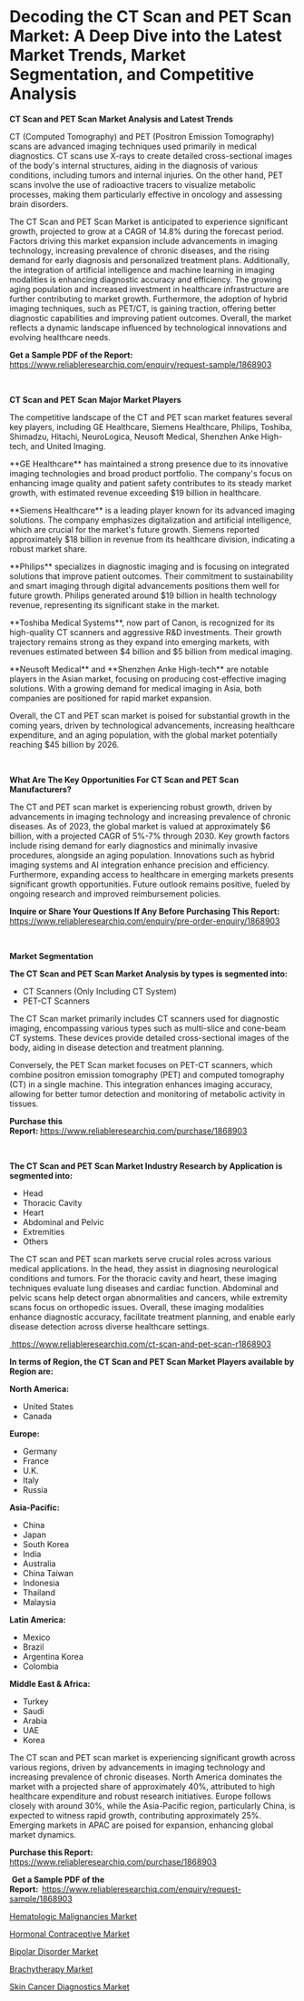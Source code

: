 <p><h1>Decoding the CT Scan and PET Scan Market: A Deep Dive into the Latest Market Trends, Market Segmentation, and Competitive Analysis</h1></p><p><strong>CT Scan and PET Scan Market Analysis and Latest Trends</strong></p>
<p><p>CT (Computed Tomography) and PET (Positron Emission Tomography) scans are advanced imaging techniques used primarily in medical diagnostics. CT scans use X-rays to create detailed cross-sectional images of the body's internal structures, aiding in the diagnosis of various conditions, including tumors and internal injuries. On the other hand, PET scans involve the use of radioactive tracers to visualize metabolic processes, making them particularly effective in oncology and assessing brain disorders.</p><p>The CT Scan and PET Scan Market is anticipated to experience significant growth, projected to grow at a CAGR of 14.8% during the forecast period. Factors driving this market expansion include advancements in imaging technology, increasing prevalence of chronic diseases, and the rising demand for early diagnosis and personalized treatment plans. Additionally, the integration of artificial intelligence and machine learning in imaging modalities is enhancing diagnostic accuracy and efficiency. The growing aging population and increased investment in healthcare infrastructure are further contributing to market growth. Furthermore, the adoption of hybrid imaging techniques, such as PET/CT, is gaining traction, offering better diagnostic capabilities and improving patient outcomes. Overall, the market reflects a dynamic landscape influenced by technological innovations and evolving healthcare needs.</p></p>
<p><strong>Get a Sample PDF of the Report:&nbsp;</strong> <a href="https://www.reliableresearchiq.com/enquiry/request-sample/1868903?utm_campaign=1896&utm_medium=2&utm_source=Github&utm_content=ia&utm_term=03032025&utm_id=ct-scan-and-pet-scan">https://www.reliableresearchiq.com/enquiry/request-sample/1868903</a></p>
<p>&nbsp;</p>
<p><strong>CT Scan and PET Scan Major Market Players</strong></p>
<p><p>The competitive landscape of the CT and PET scan market features several key players, including GE Healthcare, Siemens Healthcare, Philips, Toshiba, Shimadzu, Hitachi, NeuroLogica, Neusoft Medical, Shenzhen Anke High-tech, and United Imaging. </p><p>**GE Healthcare** has maintained a strong presence due to its innovative imaging technologies and broad product portfolio. The company's focus on enhancing image quality and patient safety contributes to its steady market growth, with estimated revenue exceeding $19 billion in healthcare.</p><p>**Siemens Healthcare** is a leading player known for its advanced imaging solutions. The company emphasizes digitalization and artificial intelligence, which are crucial for the market's future growth. Siemens reported approximately $18 billion in revenue from its healthcare division, indicating a robust market share.</p><p>**Philips** specializes in diagnostic imaging and is focusing on integrated solutions that improve patient outcomes. Their commitment to sustainability and smart imaging through digital advancements positions them well for future growth. Philips generated around $19 billion in health technology revenue, representing its significant stake in the market.</p><p>**Toshiba Medical Systems**, now part of Canon, is recognized for its high-quality CT scanners and aggressive R&D investments. Their growth trajectory remains strong as they expand into emerging markets, with revenues estimated between $4 billion and $5 billion from medical imaging.</p><p>**Neusoft Medical** and **Shenzhen Anke High-tech** are notable players in the Asian market, focusing on producing cost-effective imaging solutions. With a growing demand for medical imaging in Asia, both companies are positioned for rapid market expansion.</p><p>Overall, the CT and PET scan market is poised for substantial growth in the coming years, driven by technological advancements, increasing healthcare expenditure, and an aging population, with the global market potentially reaching $45 billion by 2026.</p></p>
<p>&nbsp;</p>
<p><strong>What Are The Key Opportunities For CT Scan and PET Scan Manufacturers?</strong></p>
<p><p>The CT and PET scan market is experiencing robust growth, driven by advancements in imaging technology and increasing prevalence of chronic diseases. As of 2023, the global market is valued at approximately $6 billion, with a projected CAGR of 5%-7% through 2030. Key growth factors include rising demand for early diagnostics and minimally invasive procedures, alongside an aging population. Innovations such as hybrid imaging systems and AI integration enhance precision and efficiency. Furthermore, expanding access to healthcare in emerging markets presents significant growth opportunities. Future outlook remains positive, fueled by ongoing research and improved reimbursement policies.</p></p>
<p><strong>Inquire or Share Your Questions If Any Before Purchasing This Report:</strong> <a href="https://www.reliableresearchiq.com/enquiry/pre-order-enquiry/1868903?utm_campaign=1896&utm_medium=2&utm_source=Github&utm_content=ia&utm_term=03032025&utm_id=ct-scan-and-pet-scan">https://www.reliableresearchiq.com/enquiry/pre-order-enquiry/1868903</a></p>
<p>&nbsp;</p>
<p><strong>Market Segmentation</strong></p>
<p><strong>The CT Scan and PET Scan Market Analysis by types is segmented into:</strong></p>
<p><ul><li>CT Scanners (Only Including CT System)</li><li>PET-CT Scanners</li></ul></p>
<p><p>The CT Scan market primarily includes CT scanners used for diagnostic imaging, encompassing various types such as multi-slice and cone-beam CT systems. These devices provide detailed cross-sectional images of the body, aiding in disease detection and treatment planning.</p><p>Conversely, the PET Scan market focuses on PET-CT scanners, which combine positron emission tomography (PET) and computed tomography (CT) in a single machine. This integration enhances imaging accuracy, allowing for better tumor detection and monitoring of metabolic activity in tissues.</p></p>
<p><strong>Purchase this Report:&nbsp;</strong><a href="https://www.reliableresearchiq.com/purchase/1868903?utm_campaign=1896&utm_medium=2&utm_source=Github&utm_content=ia&utm_term=03032025&utm_id=ct-scan-and-pet-scan">https://www.reliableresearchiq.com/purchase/1868903</a></p>
<p>&nbsp;</p>
<p><strong>The CT Scan and PET Scan Market Industry Research by Application is segmented into:</strong></p>
<p><ul><li>Head</li><li>Thoracic Cavity</li><li>Heart</li><li>Abdominal and Pelvic</li><li>Extremities</li><li>Others</li></ul></p>
<p><p>The CT scan and PET scan markets serve crucial roles across various medical applications. In the head, they assist in diagnosing neurological conditions and tumors. For the thoracic cavity and heart, these imaging techniques evaluate lung diseases and cardiac function. Abdominal and pelvic scans help detect organ abnormalities and cancers, while extremity scans focus on orthopedic issues. Overall, these imaging modalities enhance diagnostic accuracy, facilitate treatment planning, and enable early disease detection across diverse healthcare settings.</p></p>
<p><a href="https://www.reliableresearchiq.com/ct-scan-and-pet-scan-r1868903?utm_campaign=1896&utm_medium=2&utm_source=Github&utm_content=ia&utm_term=03032025&utm_id=ct-scan-and-pet-scan">&nbsp;https://www.reliableresearchiq.com/ct-scan-and-pet-scan-r1868903</a></p>
<p><strong>In terms of Region, the CT Scan and PET Scan Market Players available by Region are:</strong></p>
<p>
    <p> <strong> North America: </strong>
        <ul>
            <li>United States</li>
            <li>Canada</li>
        </ul>
        </p> 
    <p> <strong> Europe: </strong>
        <ul>
            <li>Germany</li>
            <li>France</li>
            <li>U.K.</li>
            <li>Italy</li>
            <li>Russia</li>
        </ul>
        </p> 
    <p> <strong> Asia-Pacific: </strong>
        <ul>
            <li>China</li>
            <li>Japan</li>
            <li>South Korea</li>
            <li>India</li>
            <li>Australia</li>
            <li>China Taiwan</li>
            <li>Indonesia</li>
            <li>Thailand</li>
            <li>Malaysia</li>
        </ul>
        </p> 
    <p> <strong> Latin America: </strong>
        <ul>
            <li>Mexico</li>
            <li>Brazil</li>
            <li>Argentina Korea</li>
            <li>Colombia</li>
        </ul>
        </p> 
    <p> <strong> Middle East & Africa: </strong>
        <ul>
            <li>Turkey</li>
            <li>Saudi</li>
            <li>Arabia</li>
            <li>UAE</li>
            <li>Korea</li>
        </ul>
    </p>
    </p>
<p><p>The CT scan and PET scan market is experiencing significant growth across various regions, driven by advancements in imaging technology and increasing prevalence of chronic diseases. North America dominates the market with a projected share of approximately 40%, attributed to high healthcare expenditure and robust research initiatives. Europe follows closely with around 30%, while the Asia-Pacific region, particularly China, is expected to witness rapid growth, contributing approximately 25%. Emerging markets in APAC are poised for expansion, enhancing global market dynamics.</p></p>
<p><strong>Purchase this Report: </strong><a href="https://www.reliableresearchiq.com/purchase/1868903?utm_campaign=1896&utm_medium=2&utm_source=Github&utm_content=ia&utm_term=03032025&utm_id=ct-scan-and-pet-scan">https://www.reliableresearchiq.com/purchase/1868903</a></p>
<p>&nbsp;<strong>Get a Sample PDF of the Report:&nbsp;&nbsp;</strong><a href="https://www.reliableresearchiq.com/enquiry/request-sample/1868903?utm_campaign=1896&utm_medium=2&utm_source=Github&utm_content=ia&utm_term=03032025&utm_id=ct-scan-and-pet-scan">https://www.reliableresearchiq.com/enquiry/request-sample/1868903</a></p>
<p><strong></strong></p>
<p><p><a href="https://github.com/siertnamba7u/Market-Research-Report-List-1/blob/main/hematologic-malignancies-market.md?utm_campaign=1896&utm_medium=2&utm_source=Github&utm_content=ia&utm_term=03032025&utm_id=ct-scan-and-pet-scan">Hematologic Malignancies Market</a></p><p><a href="https://github.com/lillybosakoi/Market-Research-Report-List-1/blob/main/hormonal-contraceptive-market.md?utm_campaign=1896&utm_medium=2&utm_source=Github&utm_content=ia&utm_term=03032025&utm_id=ct-scan-and-pet-scan">Hormonal Contraceptive Market</a></p><p><a href="https://github.com/boyertrull4r/Market-Research-Report-List-1/blob/main/bipolar-disorder-market.md?utm_campaign=1896&utm_medium=2&utm_source=Github&utm_content=ia&utm_term=03032025&utm_id=ct-scan-and-pet-scan">Bipolar Disorder Market</a></p><p><a href="https://github.com/balkanalazar/Market-Research-Report-List-1/blob/main/brachytherapy-market.md?utm_campaign=1896&utm_medium=2&utm_source=Github&utm_content=ia&utm_term=03032025&utm_id=ct-scan-and-pet-scan">Brachytherapy Market</a></p><p><a href="https://github.com/joshuagarcia509/Market-Research-Report-List-1/blob/main/skin-cancer-diagnostics-market.md?utm_campaign=1896&utm_medium=2&utm_source=Github&utm_content=ia&utm_term=03032025&utm_id=ct-scan-and-pet-scan">Skin Cancer Diagnostics Market</a></p></p>